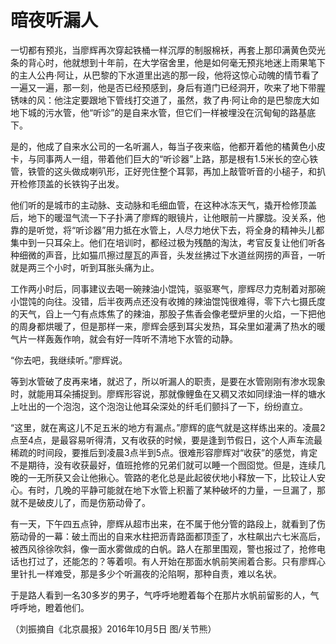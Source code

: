 # 暗夜听漏人

一切都有预兆，当廖辉再次穿起铁桶一样沉厚的制服棉袄，再套上那印满黄色荧光条的背心时，他就想到十年前，在大学宿舍里，他是如何毫无预兆地迷上雨果笔下的主人公冉·阿让，从巴黎的下水道里出逃的那一段，他将这惊心动魄的情节看了一遍又一遍，那一刻，他是否已经预感到，身后有道门已经洞开，吹来了地下带腥锈味的风：他注定要跟地下管线打交道了，虽然，救了冉·阿让命的是巴黎庞大如地下城的污水管，他“听诊”的是自来水管，但它们一样被埋没在沉甸甸的路基底下。 

是的，他成了自来水公司的一名听漏人，每当子夜来临，他都开着他的橘黄色小皮卡，与同事两人一组，带着他们巨大的“听诊器”上路，那是根有1.5米长的空心铁管，铁管的这头做成喇叭形，正好兜住整个耳郭，再加上敲管听音的小槌子，和扒开检修顶盖的长铁钩子出发。 

他们听的是城市的主动脉、支动脉和毛细血管，在这种冰冻天气，撬开检修顶盖后，地下的暖湿气流一下子扑满了廖辉的眼镜片，让他眼前一片朦胧。没关系，他靠的是听觉，将“听诊器”用力抵在水管上，人尽力地伏下去，将全身的精神头儿都集中到一只耳朵上。他们在培训时，都经过极为残酷的淘汰，考官反复让他们听各种细微的声音，比如猫爪擦过屋瓦的声音，头发丝拂过下水道丝网捞的声音，一听就是两三个小时，听到耳胀头痛为止。 

工作两小时后，同事建议去喝一碗辣油小馄饨，驱驱寒气，廖辉尽力克制着对那碗小馄饨的向往。没错，后半夜两点还没有收摊的辣油馄饨很难得，零下六七摄氏度的天气，舀上一勺有点炼焦了的辣油，那股子焦香会像老壁炉里的火焰，一下把他的周身都烘暖了，但是那样一来，廖辉会感到耳尖发热，耳朵里如灌满了热水的暖气片一样轰轰作响，就会有好一阵听不清地下水管的动静。 

“你去吧，我继续听。”廖辉说。 

等到水管破了皮再来堵，就迟了，所以听漏人的职责，是要在水管刚刚有渗水现象时，就能用耳朵捕捉到。廖辉形容说，那就像鲤鱼在又稠又浓如同绿油一样的塘水上吐出的一个泡泡，这个泡泡让他耳朵深处的纤毛们颤抖了一下，纷纷直立。 

“这里，就在离这儿不足五米的地方有漏点。”廖辉的底气就是这样练出来的。凌晨2点至4点，是最容易听得清，又有收获的时候，要是逢到节假日，这个人声车流最稀疏的时间段，要推后到凌晨3点半到5点。很难形容廖辉对“收获”的感觉，肯定不是期待，没有收获最好，值班抢修的兄弟们就可以睡一个囫囵觉。但是，连续几晚的一无所获又会让他揪心。管路的老化总是此起彼伏地小释放一下，比较让人安心。有时，几晚的平静可能就在地下水管上积蓄了某种破坏的力量，一旦漏了，那就不是破皮儿了，而是伤筋动骨了。 

有一天，下午四五点钟，廖辉从超市出来，在不属于他分管的路段上，就看到了伤筋动骨的一幕：破土而出的自来水柱把沥青路面都顶歪了，水柱飙出六七米高后，被西风徐徐吹斜，像一面水雾做成的白帆。路人在那里围观，警也报过了，抢修电话也打过了，还能怎的？等着呗。有人开始在那面水帆前笑闹着合影。只有廖辉心里针扎一样难受，那是多少个听漏夜的沦陷啊，那种自责，难以名状。 

于是路人看到一名30多岁的男子，气呼呼地瞪着每个在那片水帆前留影的人，气呼呼地，瞪着他们。 

（刘振摘自《北京晨报》2016年10月5日 图/关节熊）